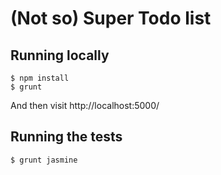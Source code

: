 (Not so) Super Todo list
===

Running locally
---
```shell
$ npm install
$ grunt
```
And then visit http://localhost:5000/

Running the tests
---
```shell
$ grunt jasmine
```
